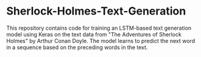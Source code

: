# Sherlock-Holmes-Text-Generation
This repository contains code for training an LSTM-based text generation model using Keras on the text data from "The Adventures of Sherlock Holmes" by Arthur Conan Doyle. The model learns to predict the next word in a sequence based on the preceding words in the text.

